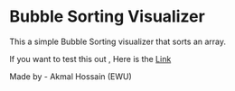 # Bubble Sorting Visualizer

This a simple Bubble Sorting visualizer that sorts an array.

If you want to test this out , Here is the [Link](http://fourlinecode.github.io/sort)

Made by - Akmal Hossain (EWU)
